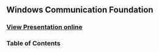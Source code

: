 ## Windows Communication Foundation
### [View Presentation online](https://rawgit.com/TelerikAcademy/Databases/master/3.%20Windows-Communication-Foundation/index.html)
### Table of Contents

